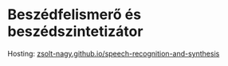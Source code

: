 # Beszédfelismerő és beszédszintetizátor

Hosting: [zsolt-nagy.github.io/speech-recognition-and-synthesis](https://zsolt-nagy.github.io/speech-recognition-and-synthesis/)